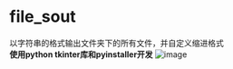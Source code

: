 # file_sout
以字符串的格式输出文件夹下的所有文件，并自定义缩进格式  
**使用python tkinter库和pyinstaller开发**
![image](https://github.com/VXTWHHH/file_sout/assets/44088208/6dada0fc-38bf-42ed-b154-a2d87b4e5eac)
